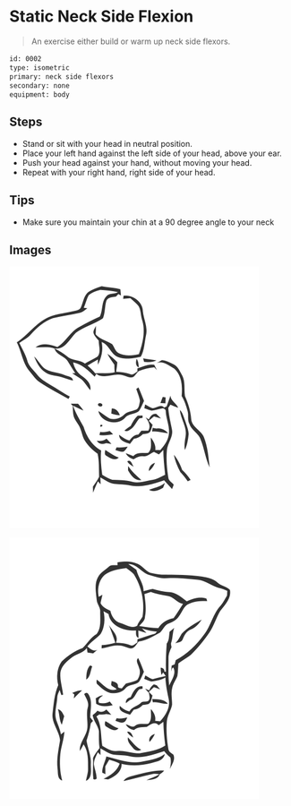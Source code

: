 # Static Neck Side Flexion
> An exercise either build or warm up neck side flexors.

``` 
id: 0002 
type: isometric 
primary: neck side flexors 
secondary: none 
equipment: body 
``` 

## Steps

 - Stand or sit with your head in neutral position.
 - Place your left hand against the left side of your head, above your ear.
 - Push your head against your hand, without moving your head.
 - Repeat with your right hand, right side of your head.

## Tips

 - Make sure you maintain your chin at a 90 degree angle to your neck

## Images

![](../svg/0002-relaxation.svg)

![](../svg/0002-tension.svg)
